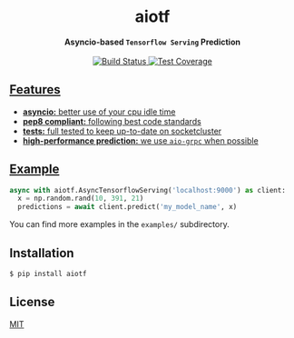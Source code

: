 <h1 align="center">aiotf</h1>

<div align="center">
  <strong>Asyncio-based <code>Tensorflow Serving</code> Prediction</strong>
</div>

<br />

<div align="center">
  <!-- Build Status -->
  <a href="https://travis-ci.org/brunoalano/aiotf">
    <img src="https://img.shields.io/travis/brunoalano/aiotf/master.svg?style=flat-square"
      alt="Build Status" />
  </a>
  <!-- Test Coverage -->
  <a href="https://codecov.io/github/brunoalano/aiotf">
    <img src="https://img.shields.io/codecov/c/github/brunoalano/aiotf/master.svg?style=flat-square"
      alt="Test Coverage" />
</div>

## Features
- __asyncio:__ better use of your cpu idle time
- __pep8 compliant:__ following best code standards
- __tests:__ full tested to keep up-to-date on socketcluster
- __high-performance prediction:__ we use `aio-grpc` when possible

## Example
```python
async with aiotf.AsyncTensorflowServing('localhost:9000') as client:
  x = np.random.rand(10, 391, 21)
  predictions = await client.predict('my_model_name', x)
```
You can find more examples in the `examples/` subdirectory.


## Installation
```sh
$ pip install aiotf
```

## License
[MIT](https://tldrlegal.com/license/mit-license)
